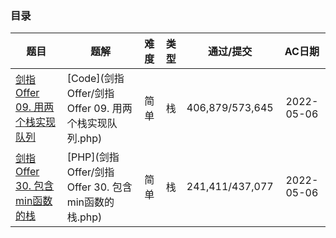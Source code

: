 
### 目录

<!--| []() | [Code]() |  |  |  | 2022-05- | -->


| 题目 | 题解 | 难度 | 类型 | 通过/提交 | AC日期 |
|----|----|:----:|:----:|:----:|:----:|
| [剑指 Offer 09. 用两个栈实现队列](https://leetcode.cn/problems/yong-liang-ge-zhan-shi-xian-dui-lie-lcof/) | [Code](剑指Offer/剑指 Offer 09. 用两个栈实现队列.php) | 简单 | 栈 | 406,879/573,645 | 2022-05-06 |
| [剑指 Offer 30. 包含min函数的栈](https://leetcode.cn/problems/bao-han-minhan-shu-de-zhan-lcof/) | [PHP](剑指Offer/剑指 Offer 30. 包含min函数的栈.php) | 简单 | 栈 | 241,411/437,077 | 2022-05-06 |